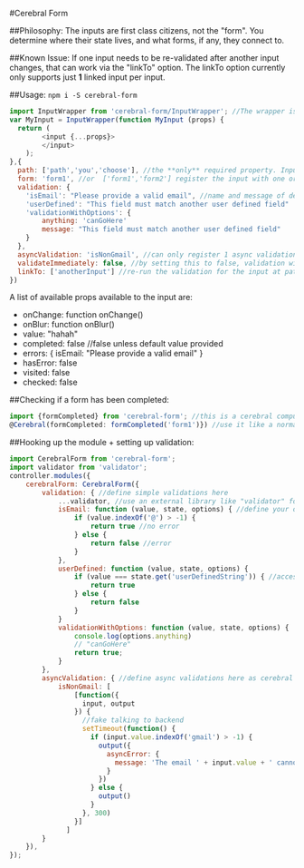 #Cerebral Form

##Philosophy:
The inputs are first class citizens, not the "form". You determine where their state lives, and what forms, if any, they connect to. 

##Known Issue:
If one input needs to be re-validated after another input changes, that can work via the "linkTo" option. The linkTo option currently only supports just **1** linked input per input. 

##Usage:
`npm i -S cerebral-form`

```js
import InputWrapper from 'cerebral-form/InputWrapper'; //The wrapper is for react only, but could easily be ported to another UI lib
var MyInput = InputWrapper(function MyInput (props) {
  return (
        <input {...props}>
        </input>
    );
},{
  path: ['path','you','choose'], //the **only** required property. Input state is stored at this path
  form: 'form1', //or  ['form1','form2'] register the input with one or more forms
  validation: {
    'isEmail': "Please provide a valid email", //name and message of desired validation
    'userDefined': "This field must match another user defined field"
    'validationWithOptions': {
    	anything: 'canGoHere'
    	message: "This field must match another user defined field"
    }
  },
  asyncValidation: 'isNonGmail', //can only register 1 async validation per form
  validateImmediately: false, //by setting this to false, validation will only occur after the element has been visited, instead of on every change
  linkTo: ['anotherInput'] //re-run the validation for the input at path ['anotherInput'] whenever this element is modified
})
```

A list of available props available to the input are: 
- onChange: function onChange()
- onBlur: function onBlur()
- value: "hahah"
- completed: false //false unless default value provided
- errors: {
 isEmail: "Please provide a valid email"
}
- hasError: false
- visited: false
- checked: false

##Checking if a form has been completed: 
```js
import {formCompleted} from 'cerebral-form'; //this is a cerebral computed function
@Cerebral(formCompleted: formCompleted('form1')}) //use it like a normal computed function, passing the name of the form
```

##Hooking up the module + setting up validation: 
```js
import CerebralForm from 'cerebral-form';
import validator from 'validator'; 
controller.modules({
	cerebralForm: CerebralForm({
		validation: { //define simple validations here
			...validator, //use an external library like "validator" for many built in validations
			isEmail: function (value, state, options) { //define your own validations as well
				if (value.indexOf('@') > -1) {
					return true //no error
				} else {
					return false //error
				}
			}, 
			userDefined: function (value, state, options) {
				if (value === state.get('userDefinedString')) { //access any other values withing the state tree
					return true
				} else {
					return false
				}
			}
			validationWithOptions: function (value, state, options) {
				console.log(options.anything)
				// "canGoHere"
				return true;
			}
		},
		asyncValidation: { //define async validations here as cerebral action chains
			isNonGmail: [
		        [function({
		          input, output
		        }) {
		          //fake talking to backend
		          setTimeout(function() {
		            if (input.value.indexOf('gmail') > -1) {
		              output({
		                asyncError: {
		                  message: 'The email ' + input.value + ' cannot have gmail in the name'
		                }
		              })
		            } else {
		              output()
		            }
		          }, 300)
		        }]
		      ]
		}
	}),
});
```